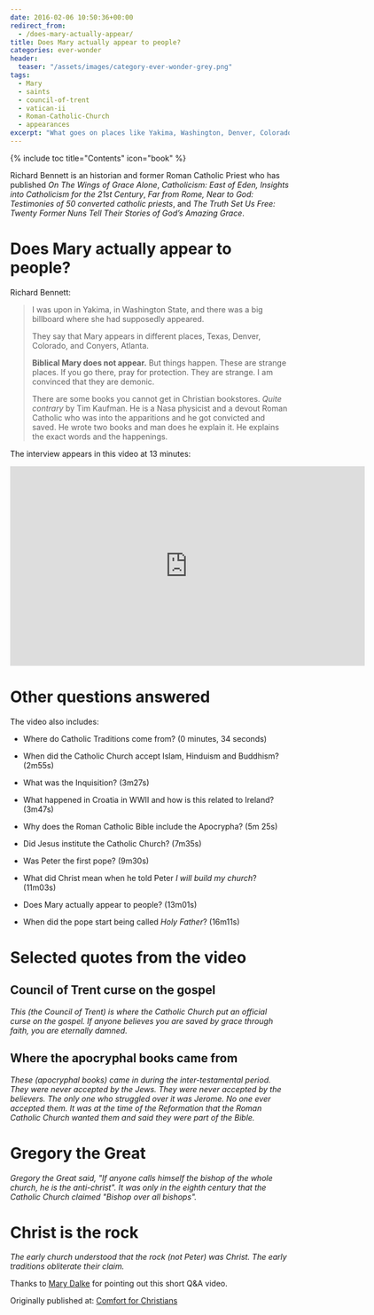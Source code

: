 ```yaml
---
date: 2016-02-06 10:50:36+00:00
redirect_from:
  - /does-mary-actually-appear/
title: Does Mary actually appear to people?
categories: ever-wonder
header:
  teaser: "/assets/images/category-ever-wonder-grey.png"
tags:
  - Mary
  - saints
  - council-of-trent
  - vatican-ii
  - Roman-Catholic-Church
  - appearances
excerpt: "What goes on places like Yakima, Washington, Denver, Colorado, and Conyers, Atlanta where apparitions of Mary appear?  Is this the Mary of the Bible?"
---
```

{% include toc title="Contents" icon="book" %}

Richard Bennett is an historian and former Roman Catholic Priest who has published _On The Wings of Grace Alone_, _Catholicism: East of Eden, Insights into Catholicism for the 21st Century_, _Far from Rome, Near to God: Testimonies of 50 converted catholic priests_, and _The Truth Set Us Free: Twenty Former Nuns Tell Their Stories of God’s Amazing Grace_.  

# Does Mary actually appear to people?

Richard Bennett:

> I was upon in Yakima, in Washington State, and there was a big billboard where she had supposedly appeared.  
> 
> They say that Mary appears in different places, Texas, Denver, Colorado, and Conyers, Atlanta.
> 
> **Biblical Mary does not appear.**  But things happen.  These are strange places.  If you go there, pray for protection.  They are strange.  I am convinced that they are demonic.
> 
> There are some books you cannot get in Christian bookstores.  *Quite contrary* by Tim Kaufman.  He is a Nasa physicist and a devout Roman Catholic who was into the apparitions and he got convicted and saved.  He wrote two books and man does he explain it.  He explains the exact words and the happenings.

The interview appears in this video at 13 minutes:

<iframe width="640" height="360" src="https://www.youtube-nocookie.com/embed/VrXWDFvayYc?rel=0" frameborder="0" allowfullscreen></iframe>

# Other questions answered

The video also includes:


  * Where do Catholic Traditions come from? (0 minutes, 34 seconds)


  * When did the Catholic Church accept Islam, Hinduism and Buddhism? (2m55s)


  * What was the Inquisition? (3m27s)


  * What happened in Croatia in WWII and how is this related to Ireland? (3m47s)


  * Why does the Roman Catholic Bible include the Apocrypha? (5m 25s)


  * Did Jesus institute the Catholic Church?  (7m35s)


  * Was Peter the first pope? (9m30s)


  * What did Christ mean when he told Peter _I will build my church_? (11m03s)


  * Does Mary actually appear to people? (13m01s)


  * When did the pope start being called _Holy Father_? (16m11s)





# Selected quotes from the video


## Council of Trent curse on the gospel
_This (the Council of Trent) is where the Catholic Church put an official curse on the gospel.  If anyone believes you are saved by grace through faith, you are eternally damned._

## Where the apocryphal books came from
_These (apocryphal books) came in during the inter-testamental period. They were never accepted by the Jews.  They were never accepted by the believers.  The only one who struggled over it was Jerome. No one ever accepted them.  It was at the time of the Reformation that the Roman Catholic Church wanted them and said they were part of the Bible._

# Gregory the Great
_Gregory the Great said, "If anyone calls himself the bishop of the whole church, he is the anti-christ".  It was only in the eighth century that the Catholic Church claimed "Bishop over all bishops"._

# Christ is the rock
_The early church understood that the rock (not Peter) was Christ.  The early traditions obliterate their claim._

Thanks to [Mary Dalke](https://living4hisglory.wordpress.com/2016/02/04/warning-you-with-tears-wednesday-a-day-late-2/) for pointing out this short Q&A video.


<div>Originally published at: <a href='http://www.alecsatin.com/'>Comfort for Christians</a></div>
